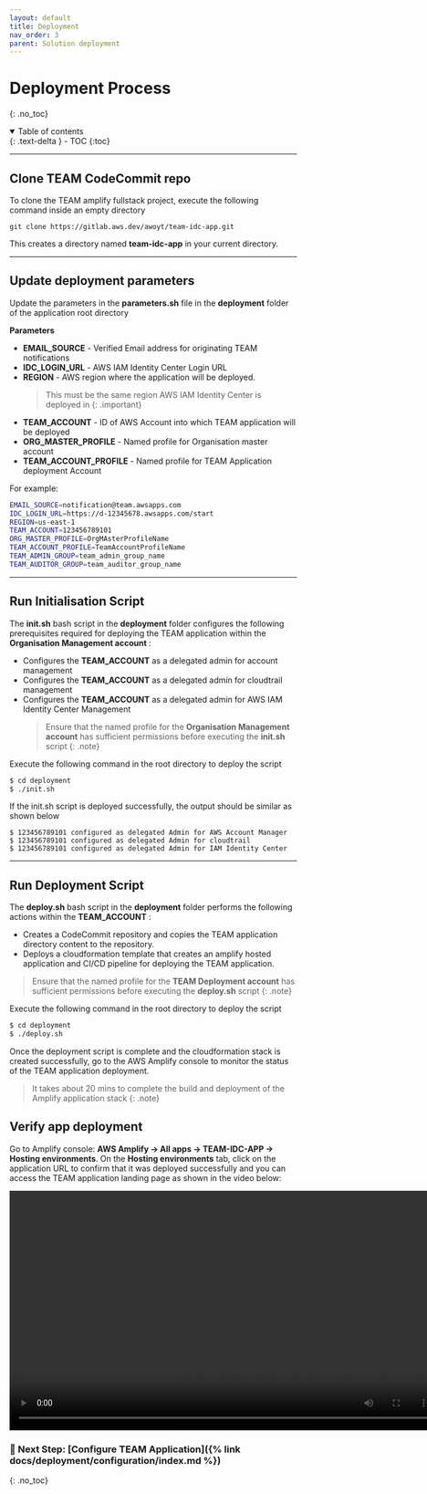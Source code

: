 ```yaml
---
layout: default
title: Deployment
nav_order: 3
parent: Solution deployment
---
```


# Deployment Process
{: .no_toc}

<details open markdown="block">
  <summary>
    Table of contents
  </summary>
  {: .text-delta }
- TOC
{:toc}
</details>

--- 

## Clone TEAM CodeCommit repo
To clone the TEAM amplify fullstack project, execute the following command inside an empty directory

```
git clone https://gitlab.aws.dev/awoyt/team-idc-app.git
```

This creates a directory named **team-idc-app** in your current directory.

--- 

## Update deployment parameters

Update the parameters in the **parameters.sh** file in the **deployment** folder of the application root directory

**Parameters**

- **EMAIL_SOURCE** - Verified Email address for originating TEAM notifications
- **IDC_LOGIN_URL** - AWS IAM Identity Center Login URL
- **REGION** - AWS region where the application will be deployed. 
    > This must be the same region AWS IAM Identity Center is deployed in
    {: .important}
- **TEAM_ACCOUNT** - ID of AWS Account into which TEAM application will be deployed
- **ORG_MASTER_PROFILE** - Named profile for Organisation master account
- **TEAM_ACCOUNT_PROFILE** - Named profile for TEAM Application deployment Account

For example:

```sh
EMAIL_SOURCE=notification@team.awsapps.com
IDC_LOGIN_URL=https://d-12345678.awsapps.com/start
REGION=us-east-1
TEAM_ACCOUNT=123456789101
ORG_MASTER_PROFILE=OrgMAsterProfileName
TEAM_ACCOUNT_PROFILE=TeamAccountProfileName
TEAM_ADMIN_GROUP=team_admin_group_name
TEAM_AUDITOR_GROUP=team_auditor_group_name
```

--- 

## Run Initialisation Script
The **init.sh** bash script in the **deployment** folder configures the following prerequisites required for deploying the TEAM application within the **Organisation Management account** :

- Configures the **TEAM_ACCOUNT** as a delegated admin for account management
- Configures the **TEAM_ACCOUNT** as a delegated admin for cloudtrail management
- Configures the **TEAM_ACCOUNT** as a delegated admin for AWS IAM Identity Center Management
  > Ensure that the named profile for the **Organisation Management account** has sufficient permissions before executing the **init.sh** script
  {: .note}

Execute the following command in the root directory to deploy the script

```sh
$ cd deployment
$ ./init.sh
```

If the init.sh script is deployed successfully, the output should be similar as shown below

```
$ 123456789101 configured as delegated Admin for AWS Account Manager
$ 123456789101 configured as delegated Admin for cloudtrail
$ 123456789101 configured as delegated Admin for IAM Identity Center
```

--- 

## Run Deployment Script
The **deploy.sh** bash script in the **deployment** folder performs the following actions within the **TEAM_ACCOUNT** :

- Creates a CodeCommit repository and copies the TEAM application directory content to the repository.
- Deploys a cloudformation template that creates an amplify hosted application and CI/CD pipeline for deploying the TEAM application.

> Ensure that the named profile for the **TEAM Deployment account** has sufficient permissions before executing the **deploy.sh** script
{: .note}

Execute the following command in the root directory to deploy the script

```sh
$ cd deployment
$ ./deploy.sh
```

Once the deployment script is complete and the cloudformation stack is created successfully, go to the AWS Amplify console to monitor the status of the TEAM application deployment.

> It takes about 20 mins to complete the build and deployment of the Amplify application stack
{: .note}

## Verify app deployment
Go to Amplify console: **AWS Amplify -> All apps -> TEAM-IDC-APP -> Hosting environments**. On the **Hosting environments** tab, click on the application URL to confirm that it was deployed successfully and you can access the TEAM application landing page as shown in the video below:

<video width="750" height="420" frameborder="0" autoplay loop allowfullscreen>
<source src="https://d3f99z5n3ls8r1.cloudfront.net/videos/deployment/successful_app_deployment.mov">
</video>


### 🚀 Next Step: [Configure TEAM Application]({% link docs/deployment/configuration/index.md %})
{: .no_toc}